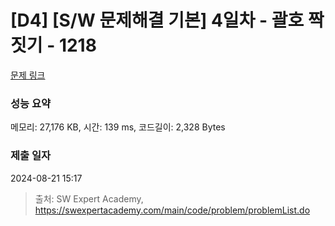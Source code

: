 # [D4] [S/W 문제해결 기본] 4일차 - 괄호 짝짓기 - 1218 

[문제 링크](https://swexpertacademy.com/main/code/problem/problemDetail.do?contestProbId=AV14eWb6AAkCFAYD) 

### 성능 요약

메모리: 27,176 KB, 시간: 139 ms, 코드길이: 2,328 Bytes

### 제출 일자

2024-08-21 15:17



> 출처: SW Expert Academy, https://swexpertacademy.com/main/code/problem/problemList.do